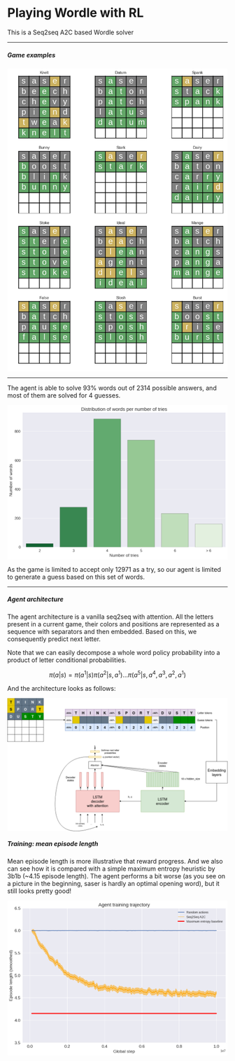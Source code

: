 # Playing Wordle with RL

This is a Seq2seq A2C based Wordle solver

--- 
##### Game examples
<p align="center">
    <img width='600px' align="center" src="pics/games_examples.png"/>
</p>

---

The agent is able to solve 93% words out of 2314 possible answers, and most of them are solved for 4 guesses.

<p align="center">
    <img width='600px' align="center" src="pics/tries.png"/>
</p>

As the game is limited to accept only 12971 as a try, so our agent is limited to generate a guess based on this set of words.

---

##### Agent architecture

The agent architecture is a vanilla seq2seq with attention. All the letters present in a current game, their colors and positions are represented as a sequence with separators and then embedded.
Based on this, we consequently predict next letter.

Note that we can easily decompose a whole word policy probability into a product of letter conditional probabilities.

$$ \pi \big(a | s \big) = 
\pi \big(a^1 | s \big) 
\pi \big(a^2 | s, a^1 \big)
\dots
\pi \big(a^5 | s, a^4, a^3, a^2, a^1 \big) $$

And the architecture looks as follows:

<p align="center">
    <img width='600px' align="center" src="pics/agent.png"/>
</p>

##### Training: mean episode length

Mean episode length is more illustrative that reward progress.
And we also can see how it is compared with a simple maximum entropy heuristic by 3b1b (~4.15 episode length).
The agent performs a bit worse (as you see on a picture in the beginning, saser is hardly an optimal opening word), but it still looks pretty good!

<p align="center">
    <img width='600px' align="center" src="pics/training.png"/>
</p>

#####